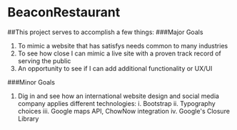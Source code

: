 # BeaconRestaurant

##This project serves to accomplish a few things:
  ###Major Goals
  1. To mimic a website that has satisfys needs common to many industries
  2. To see how close I can mimic a live site with a proven track record of serving the public
  3. An opportunity to see if I can add additional functionality or UX/UI
  
  ###Minor Goals
  1. Dig in and see how an international website design and social media company applies different technologies:
    i. Bootstrap
    ii. Typography choices
    iii. Google maps API, ChowNow integration
    iv. Google's Closure Library
